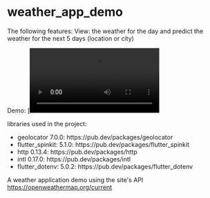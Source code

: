 # weather_app_demo
The following features:
  View: the weather for the day and predict the weather for the next 5 days (location or city)
  

Demo:
[![Watch the video](https://user-images.githubusercontent.com/63405663/150323953-d96e9dec-460e-4cf9-9986-14f2bd72411a.mp4)

libraries used in the project: 

<ul>
<li>geolocator 7.0.0: https://pub.dev/packages/geolocator</li>
<li>flutter_spinkit: 5.1.0: https://pub.dev/packages/flutter_spinkit</li>
<li>http 0.13.4: https://pub.dev/packages/http</li>
<li>intl 0.17.0: https://pub.dev/packages/intl</li>
<li>flutter_dotenv: 5.0.2: https://pub.dev/packages/flutter_dotenv</li>
</ul>

A weather application demo using the site's API https://openweathermap.org/current
